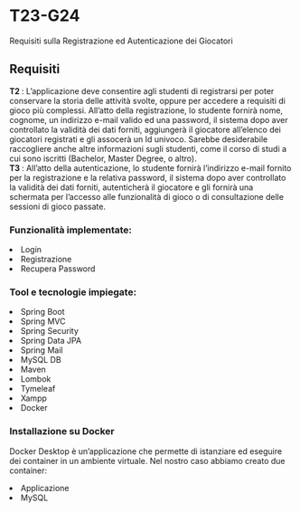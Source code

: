 # T23-G24
Requisiti sulla Registrazione ed Autenticazione dei Giocatori

<h2> Requisiti </h2>
<b> T2 </b>: L’applicazione deve consentire agli studenti di registrarsi per poter conservare la storia delle attività svolte, oppure per accedere a requisiti di gioco più complessi. All’atto della registrazione, lo studente fornirà nome, cognome, un indirizzo e-mail valido ed una password, il sistema dopo aver controllato la validità dei dati forniti, aggiungerà il giocatore all’elenco dei giocatori registrati e gli assocerà un Id univoco. Sarebbe desiderabile raccogliere anche altre informazioni sugli studenti, come il corso di studi a cui sono iscritti (Bachelor, Master Degree, o altro). <br>
<b> T3 </b>: All’atto della autenticazione, lo studente fornirà l’indirizzo e-mail fornito per la registrazione e la relativa password, il sistema dopo aver controllato la validità dei dati forniti, autenticherà il giocatore e gli fornirà una schermata per l’accesso alle funzionalità di gioco o di consultazione delle sessioni di gioco passate.

<h3> Funzionalità implementate: </h3>
<lu>
  <li> Login </li>
  <li> Registrazione </li>
  <li> Recupera Password </li>
</lu>

<h3> Tool e tecnologie impiegate: </h3>
<lu>
  <li> Spring Boot </li>
  <li> Spring MVC </li>
  <li> Spring Security </li>
  <li> Spring Data JPA </li>
  <li> Spring Mail </li>
  <li> MySQL DB </li>
  <li> Maven </li>
  <li> Lombok </li>
  <li> Tymeleaf </li>
  <li> Xampp </li>
  <li> Docker </li>
</lu>

<h3> Installazione su Docker </h3>

<p> Docker Desktop è un’applicazione che permette di istanziare ed eseguire dei container in un ambiente virtuale.
Nel nostro caso abbiamo creato due container: 
<lu>
  <li> Applicazione </li>
  <li> MySQL </li>
</lu>
</p>

